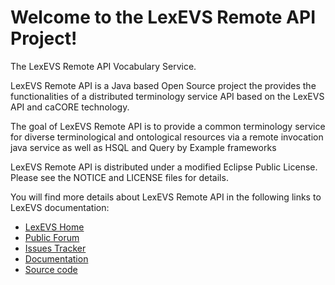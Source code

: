 Welcome to the LexEVS Remote API Project!
=====================================

The LexEVS Remote API Vocabulary Service.

LexEVS Remote API is a Java based Open Source project the provides the functionalities of a distributed
terminology service API based on the LexEVS API and caCORE technology.

The goal of LexEVS Remote API is to provide a common terminology service for diverse terminological
and ontological resources via a remote invocation java service as well as HSQL and Query by Example
frameworks

LexEVS Remote API is distributed under a modified Eclipse Public License.
Please see the NOTICE and LICENSE files for details.

You will find more details about LexEVS Remote API in the following links to LexEVS documentation:

* [LexEVS Home](https://wiki.nci.nih.gov/x/OJG4Aw)
* [Public Forum](https://github.com/NCIP/lexevs-remote/issues)
* [Issues Tracker](https://github.com/NCIP/lexevs-remote/issues)
* [Documentation](https://wiki.nci.nih.gov/x/OJG4Aw)
* [Source code](https://github.com/NCIP/LexEVS)
